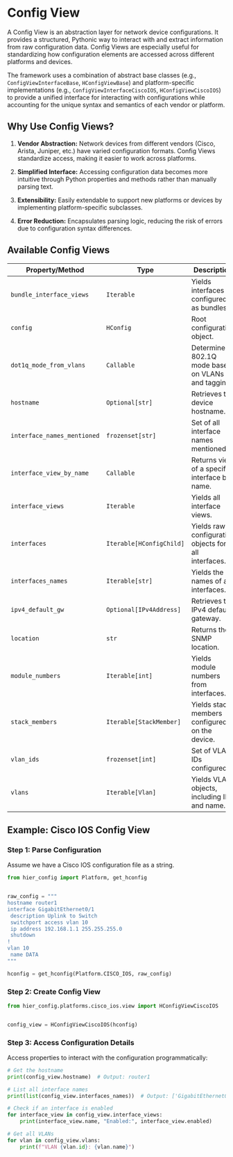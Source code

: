# Config View

A Config View is an abstraction layer for network device configurations. It provides a structured, Pythonic way to interact with and extract information from raw configuration data. Config Views are especially useful for standardizing how configuration elements are accessed across different platforms and devices.

The framework uses a combination of abstract base classes (e.g., `ConfigViewInterfaceBase`, `HConfigViewBase`) and platform-specific implementations (e.g., `ConfigViewInterfaceCiscoIOS`, `HConfigViewCiscoIOS`) to provide a unified interface for interacting with configurations while accounting for the unique syntax and semantics of each vendor or platform.

## Why Use Config Views?

1. **Vendor Abstraction:** Network devices from different vendors (Cisco, Arista, Juniper, etc.) have varied configuration formats. Config Views standardize access, making it easier to work across platforms.

2. **Simplified Interface:** Accessing configuration data becomes more intuitive through Python properties and methods rather than manually parsing text.

3. **Extensibility:** Easily extendable to support new platforms or devices by implementing platform-specific subclasses.

4. **Error Reduction:** Encapsulates parsing logic, reducing the risk of errors due to configuration syntax differences.

## Available Config Views

| **Property/Method**         | **Type**                       | **Description**                                                              |
|-----------------------------|--------------------------------|------------------------------------------------------------------------------|
| `bundle_interface_views`    | `Iterable`                    | Yields interfaces configured as bundles.                                    |
| `config`                    | `HConfig`                     | Root configuration object.                                                  |
| `dot1q_mode_from_vlans`     | `Callable`                    | Determines 802.1Q mode based on VLANs and tagging.                          |
| `hostname`                  | `Optional[str]`               | Retrieves the device hostname.                                              |
| `interface_names_mentioned` | `frozenset[str]`              | Set of all interface names mentioned.                                       |
| `interface_view_by_name`    | `Callable`                    | Returns view of a specific interface by name.                               |
| `interface_views`           | `Iterable`                    | Yields all interface views.                                                 |
| `interfaces`                | `Iterable[HConfigChild]`      | Yields raw configuration objects for all interfaces.                        |
| `interfaces_names`          | `Iterable[str]`               | Yields the names of all interfaces.                                         |
| `ipv4_default_gw`           | `Optional[IPv4Address]`       | Retrieves the IPv4 default gateway.                                         |
| `location`                  | `str`                         | Returns the SNMP location.                                                  |
| `module_numbers`            | `Iterable[int]`               | Yields module numbers from interfaces.                                      |
| `stack_members`             | `Iterable[StackMember]`       | Yields stack members configured on the device.                              |
| `vlan_ids`                  | `frozenset[int]`              | Set of VLAN IDs configured.                                                 |
| `vlans`                     | `Iterable[Vlan]`              | Yields VLAN objects, including ID and name.                                 |

## Example: Cisco IOS Config View

### Step 1: Parse Configuration

Assume we have a Cisco IOS configuration file as a string.

```python
from hier_config import Platform, get_hconfig


raw_config = """
hostname router1
interface GigabitEthernet0/1
 description Uplink to Switch
 switchport access vlan 10
 ip address 192.168.1.1 255.255.255.0
 shutdown
!
vlan 10
 name DATA
"""

hconfig = get_hconfig(Platform.CISCO_IOS, raw_config)
```

### Step 2: Create Config View

```python
from hier_config.platforms.cisco_ios.view import HConfigViewCiscoIOS


config_view = HConfigViewCiscoIOS(hconfig)
```

### Step 3: Access Configuration Details

Access properties to interact with the configuration programmatically:

```python
# Get the hostname
print(config_view.hostname)  # Output: router1

# List all interface names
print(list(config_view.interfaces_names))  # Output: ['GigabitEthernet0/1']

# Check if an interface is enabled
for interface_view in config_view.interface_views:
    print(interface_view.name, "Enabled:", interface_view.enabled)

# Get all VLANs
for vlan in config_view.vlans:
    print(f"VLAN {vlan.id}: {vlan.name}")

```